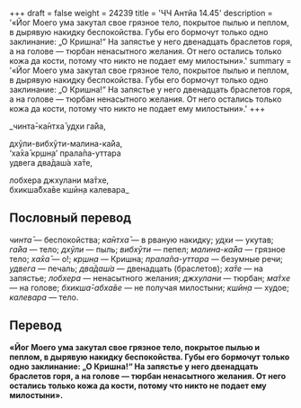 +++
draft = false
weight = 24239
title = 'ЧЧ Антйа 14.45'
description = '«Йог Моего ума закутал свое грязное тело, покрытое пылью и пеплом, в дырявую накидку беспокойства. Губы его бормочут только одно заклинание: „О Кришна!“ На запястье у него двенадцать браслетов горя, а на голове — тюрбан ненасытного желания. От него остались только кожа да кости, потому что никто не подает ему милостыни».'
summary = '«Йог Моего ума закутал свое грязное тело, покрытое пылью и пеплом, в дырявую накидку беспокойства. Губы его бормочут только одно заклинание: „О Кришна!“ На запястье у него двенадцать браслетов горя, а на голове — тюрбан ненасытного желания. От него остались только кожа да кости, потому что никто не подает ему милостыни».'
+++

_чинта̄-ка̄нтха̄ уд̣хи га̄йа,  
  
дхӯли-вибхӯти-малина-ка̄йа,  
‘ха̄ха̄ кр̣шн̣а’ прала̄па-уттара  
удвега два̄даш́а ха̄те,  
  
лобхера джхулани ма̄тхе,  
бхикша̄бха̄ве кшӣн̣а калевара_

## Пословный перевод

_чинта̄_ — беспокойства; _ка̄нтха̄_ — в рваную накидку; _уд̣хи_ — укутав; _га̄йа_ — тело; _дхӯли_ — пыль; _вибхӯти_ — пепел; _малина_\-_ка̄йа_ — грязное тело; _ха̄ха̄_ — о!; _кр̣шн̣а_ — Кришна; _прала̄па_\-_уттара_ — безумные речи; _удвега_ — печаль; _два̄даш́а_ — двенадцать (браслетов); _ха̄те_ — на запястье; _лобхера_ — ненасытного желания; _джхулани_ — тюрбан; _ма̄тхе_ — на голове; _бхикша̄_\-_абха̄ве_ — не получая милостыни; _кшӣн̣а_ — худое; _калевара_ — тело.

## Перевод

**«Йог Моего ума закутал свое грязное тело, покрытое пылью и пеплом, в дырявую накидку беспокойства. Губы его бормочут только одно заклинание: „О Кришна!“ На запястье у него двенадцать браслетов горя, а на голове — тюрбан ненасытного желания. От него остались только кожа да кости, потому что никто не подает ему милостыни».**
